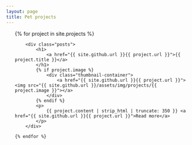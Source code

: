```yaml
---
layout: page
title: Pet projects
---
```

<ul class="posts">
    {% for project in site.projects %}

        <div class="posts">
            <h1>
                <a href="{{ site.github.url }}{{ project.url }}">{{ project.title }}</a>
            </h1>
            {% if project.image %}
                <div class="thumbnail-container">
                    <a href="{{ site.github.url }}{{ project.url }}"><img src="{{ site.github.url }}/assets/img/projects/{{ project.image }}"></a>
                </div>
            {% endif %}
            <p>
                {{ project.content | strip_html | truncate: 350 }} <a href="{{ site.github.url }}{{ project.url }}">Read more</a>
            </p>
        </div>

    {% endfor %}
</ul>
